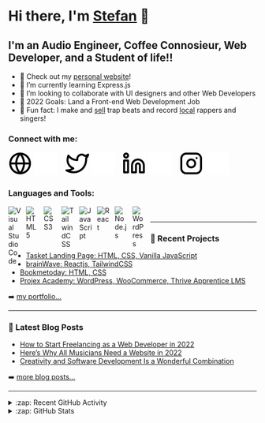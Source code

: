 # Hi there, I'm [Stefan][website] 👋

## I'm an Audio Engineer, Coffee Connosieur, Web Developer, and a Student of life!!

- 🔭 Check out my [personal website][website]!
- 🌱 I’m currently learning Express.js
- 👯 I’m looking to collaborate with UI designers and other Web Developers
- 🥅 2022 Goals: Land a Front-end Web Development Job
- 🎹 Fun fact: I make and [sell][beatstore] trap beats and record [local][spotifykp] rappers and singers!

### Connect with me:

[![website](./img/globe-light.svg)](https://stefankudla.com#gh-light-mode-only)
[![website](./img/globe-dark.svg)](https://stefankudla.com#gh-dark-mode-only)
&nbsp;&nbsp;
[![website](./img/twitter-light.svg)](https://twitter.com/stefankudla#gh-light-mode-only)
[![website](./img/twitter-dark.svg)](https://twitter.com/stefankudla#gh-dark-mode-only)
&nbsp;&nbsp;
[![website](./img/linkedin-light.svg)](https://linkedin.com/in/stefankudla#gh-light-mode-only)
[![website](./img/linkedin-dark.svg)](https://linkedin.com/in/stefankudla#gh-dark-mode-only)
&nbsp;&nbsp;
[![website](./img/instagram-light.svg)](https://instagram.com/stefankudla#gh-light-mode-only)
[![website](./img/instagram-dark.svg)](https://instagram.com/stefankudla#gh-dark-mode-only)

### Languages and Tools:

<img align="left" alt="Visual Studio Code" width="26px" src="https://cdn.jsdelivr.net/gh/devicons/devicon/icons/vscode/vscode-original.svg" style="padding-right:10px;" />
<img align="left" alt="HTML5" width="26px" src="https://cdn.jsdelivr.net/gh/devicons/devicon/icons/html5/html5-original.svg" style="padding-right:10px;" />
<img align="left" alt="CSS3" width="26px" src="https://cdn.jsdelivr.net/gh/devicons/devicon/icons/css3/css3-original.svg" style="padding-right:10px;" />
<img align="left" alt="TailwindCSS" width="26px" src="https://cdn.jsdelivr.net/gh/devicons/devicon/icons/tailwindcss/tailwindcss-plain.svg" style="padding-right:10px;" />
<img align="left" alt="JavaScript" width="26px" src="https://cdn.jsdelivr.net/gh/devicons/devicon/icons/javascript/javascript-original.svg" style="padding-right:10px;" />
<img align="left" alt="React" width="26px" src="https://cdn.jsdelivr.net/gh/devicons/devicon/icons/react/react-original.svg" style="padding-right:10px;" />
<img align="left" alt="Node.js" width="26px" src="https://cdn.jsdelivr.net/gh/devicons/devicon/icons/nodejs/nodejs-original.svg" style="padding-right:10px;" />
<img align="left" alt="WordPress" width="26px" src="https://cdn.jsdelivr.net/gh/devicons/devicon/icons/wordpress/wordpress-plain.svg" style="padding-right:10px;" />

<br />

---

### 📕 Recent Projects

<!-- PROJECT:START -->

- [Tasket Landing Page: HTML, CSS, Vanilla JavaScript](https://tasket.netlify.app/)
- [brainWave: Reactjs, TailwindCSS](https://brainwave2.netlify.app/)
- [Bookmetoday: HTML, CSS](https://bookmetodaytest.netlify.app/)
- [Projex Academy: WordPress, WooCommerce, Thrive Apprentice LMS](https://www.projex.com/)

<!-- PROJECT:END -->

➡️ [my portfolio...](https://stefankudla.com/portfolio)

---

### 📕 Latest Blog Posts

<!-- BLOG-POST-LIST:START -->

- [How to Start Freelancing as a Web Developer in 2022](https://stefankudla.com/how-to-start-freelancing-as-a-web-developer-in-2022/)
- [Here’s Why All Musicians Need a Website in 2022](https://stefankudla.com/heres-why-all-musicians-need-a-website-in-2022/)
- [Creativity and Software Development Is a Wonderful Combination](https://stefankudla.com/creativity-and-software-development/)

<!-- BLOG-POST-LIST:END -->

➡️ [more blog posts...](https://stefankudla.com)

---

<details>
  <summary>:zap: Recent GitHub Activity</summary>
  
<!--START_SECTION:activity-->
1. ❌ Closed PR [#5](https://github.com/codeSTACKr/nft-landing-page/pull/5) in [codeSTACKr/nft-landing-page](https://github.com/codeSTACKr/nft-landing-page)
2. 💪 Opened PR [#1580](https://github.com/anuraghazra/github-readme-stats/pull/1580) in [anuraghazra/github-readme-stats](https://github.com/anuraghazra/github-readme-stats)
3. 🗣 Commented on [#1572](https://github.com/anuraghazra/github-readme-stats/issues/1572) in [anuraghazra/github-readme-stats](https://github.com/anuraghazra/github-readme-stats)
4. 🎉 Merged PR [#1](https://github.com/mongodb-developer/mongodb-ecommerce/pull/1) in [mongodb-developer/mongodb-ecommerce](https://github.com/mongodb-developer/mongodb-ecommerce)
5. 💪 Opened PR [#1](https://github.com/mongodb-developer/mongodb-ecommerce/pull/1) in [mongodb-developer/mongodb-ecommerce](https://github.com/mongodb-developer/mongodb-ecommerce)
<!--END_SECTION:activity-->

</details>

<details>
  <summary>:zap: GitHub Stats</summary>

  <img align="left" alt="codeSTACKr's GitHub Stats" src="https://github-readme-stats.vercel.app/api?username=stefkudla&show_icons=true&hide_border=false&title_color=ff652f&icon_color=FFE400&bg_color=09131B&text_color=ffffff&border_color=0c1a25" />

</details>

[website]: https://stefankudla.com
[beatstore]: https://eversense.beatstars.com/
[spotifykp]: https://open.spotify.com/artist/1CSRNVYpoL50ukBdbFR3vp?si=k_6V5YaiRkideq14-IPSeA
[twitter]: https://twitter.com/stefankudla
[instagram]: https://instagram.com/stefankudla
[linkedin]: https://linkedin.com/in/stefankudla
